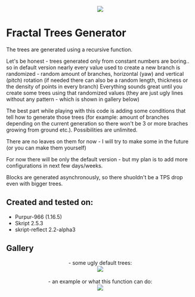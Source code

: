 <p align="center">
  <img src="https://i.imgur.com/XBAtE7W.png"><br>
</p>

# Fractal Trees Generator


The trees are generated using a recursive function.

Let's be honest - trees generated only from constant numbers are boring.. so in default version nearly every value used to create a new branch is randomized - random amount of branches, horizontal (yaw) and vertical (pitch) rotation (if needed there can also be a random length, thickness or the density of points in every branch)
Everything sounds great until you create some trees using that randomized values (they are just ugly lines without any pattern - which is shown in gallery below)

The best part while playing with this code is adding some conditions that tell how to generate those trees (for example: amount of branches depending on the current generation so there won't be 3 or more braches growing from ground etc.). Possibilities are unlimited.

There are no leaves on them for now - I will try to make some in the future (or you can make them yourself)

For now there will be only the default version - but my plan is to add more configurations in next few days/weeks.

Blocks are generated asynchronously, so there shuoldn't be a TPS drop even with bigger trees.


## Created and tested on:
- Purpur-966 (1.16.5)
- Skript 2.5.3 
- skript-reflect 2.2-alpha3


## Gallery

<p align="center">
  - some ugly default trees:<br>
  <img src="https://i.imgur.com/4yLdU4b.jpg"><br><br>
  - an example or what this function can do:<br>
  <img src="https://media.discordapp.net/attachments/393129870722596868/815654840163369050/unknown.png">
</p>
